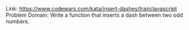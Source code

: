 Link: https://www.codewars.com/kata/insert-dashes/train/javascript
Problem Domain: Write a function that inserts a dash between two odd numbers.